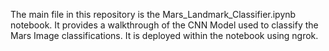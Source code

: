 The main file in this repository is the Mars_Landmark_Classifier.ipynb notebook. It provides a walkthrough of the CNN Model used to classify the Mars Image classifications. It is deployed within the notebook using ngrok. 